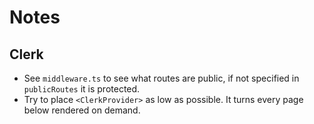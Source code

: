 # Notes

## Clerk

- See `middleware.ts` to see what routes are public, if not specified in `publicRoutes` it is protected.
- Try to place `<ClerkProvider>` as low as possible. It turns every page below rendered on demand.
